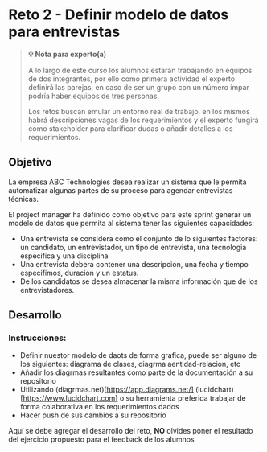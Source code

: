 # Reto 2 - Definir modelo de datos para entrevistas


>**💡 Nota para experto(a)**
> 
> A lo largo de este curso los alumnos estarán trabajando en equipos de dos integrantes, por ello como primera actividad el experto definirá las parejas, en caso de ser un grupo con un número impar podría haber equipos de tres personas.
>
> Los retos buscan emular un entorno real de trabajo, en los mismos habrá descripciones vagas de los requerimientos y el experto fungirá como stakeholder para clarificar dudas o añadir detalles a los requerimientos.

## Objetivo

La empresa ABC Technologies desea realizar un sistema que le permita automatizar algunas partes de su proceso para agendar entrevistas técnicas. 

El project manager ha definido como objetivo para este sprint generar un modelo de datos que permita al sistema tener las siguientes capacidades:

- Una entrevista se considera como el conjunto de lo siguientes factores: un candidato, un entrevistador, un tipo de entrevista, una tecnologia especifica y una disciplina
- Una entrevista debera contener una descripcion, una fecha y tiempo especifimos, duración y un estatus.
- De los candidatos se desea almacenar la misma información que de los entrevistadores.


## Desarrollo

### Instrucciones:

- Definir nuestor modelo de daots de forma grafica, puede ser alguno de los siguientes: diagrama de clases, diagrma aentidad-relacion, etc
- Añadir los diagrmas resultantes como parte de la documentación a su repositorio
- Utilizando (diagrmas.net)[https://app.diagrams.net/] (lucidchart)[https://www.lucidchart.com] o su herramienta preferida trabajar de forma colaborativa en los requerimientos dados
- Hacer push de sus cambios a su repositorio





Aquí se debe agregar el desarrollo del reto, **NO** olvides poner el resultado del ejercicio propuesto para el feedback de los alumnos

